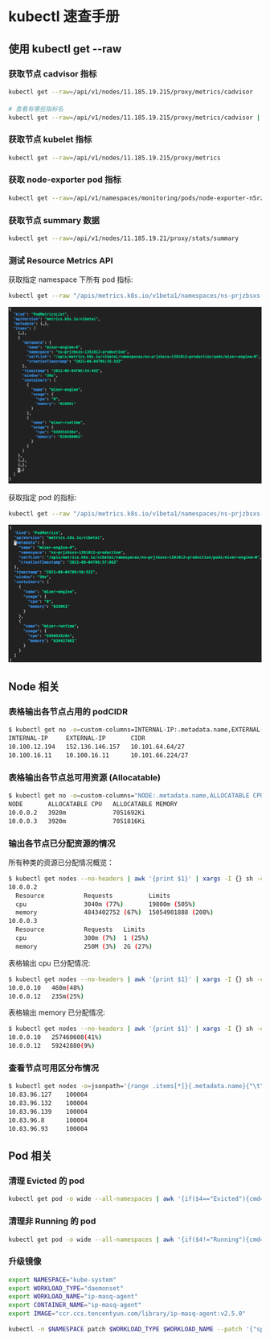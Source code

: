 # kubectl 速查手册

## 使用 kubectl get --raw

### 获取节点 cadvisor 指标

```bash
kubectl get --raw=/api/v1/nodes/11.185.19.215/proxy/metrics/cadvisor

# 查看有哪些指标名
kubectl get --raw=/api/v1/nodes/11.185.19.215/proxy/metrics/cadvisor | grep -v "#" | awk -F '{' '{print $1}' | awk '{print $1}' | sort | uniq
```

### 获取节点 kubelet 指标

```bash
kubectl get --raw=/api/v1/nodes/11.185.19.215/proxy/metrics
```

### 获取 node-exporter pod 指标

```bash
kubectl get --raw=/api/v1/namespaces/monitoring/pods/node-exporter-n5rz2:9100/proxy/metrics
```

### 获取节点 summary 数据

```bash
kubectl get --raw=/api/v1/nodes/11.185.19.21/proxy/stats/summary
```

### 测试 Resource Metrics API

获取指定 namespace 下所有 pod 指标:

```bash
kubectl get --raw "/apis/metrics.k8s.io/v1beta1/namespaces/ns-prjzbsxs-1391012-production/pods/"
```

![](get-raw-metrics-pod-list.png)

获取指定 pod 的指标:

```bash
kubectl get --raw "/apis/metrics.k8s.io/v1beta1/namespaces/ns-prjzbsxs-1391012-production/pods/mixer-engine-0"
```

![](get-raw-metrics-pod.png)

## Node 相关

### 表格输出各节点占用的 podCIDR

``` bash
$ kubectl get no -o=custom-columns=INTERNAL-IP:.metadata.name,EXTERNAL-IP:.status.addresses[1].address,CIDR:.spec.podCIDR
INTERNAL-IP     EXTERNAL-IP       CIDR
10.100.12.194   152.136.146.157   10.101.64.64/27
10.100.16.11    10.100.16.11      10.101.66.224/27
```

### 表格输出各节点总可用资源 (Allocatable)

``` bash
$ kubectl get no -o=custom-columns="NODE:.metadata.name,ALLOCATABLE CPU:.status.allocatable.cpu,ALLOCATABLE MEMORY:.status.allocatable.memory"
NODE       ALLOCATABLE CPU   ALLOCATABLE MEMORY
10.0.0.2   3920m             7051692Ki
10.0.0.3   3920m             7051816Ki
```

### 输出各节点已分配资源的情况

所有种类的资源已分配情况概览：

``` bash
$ kubectl get nodes --no-headers | awk '{print $1}' | xargs -I {} sh -c "echo {} ; kubectl describe node {} | grep Allocated -A 5 | grep -ve Event -ve Allocated -ve percent -ve --;"
10.0.0.2
  Resource           Requests          Limits
  cpu                3040m (77%)       19800m (505%)
  memory             4843402752 (67%)  15054901888 (208%)
10.0.0.3
  Resource           Requests   Limits
  cpu                300m (7%)  1 (25%)
  memory             250M (3%)  2G (27%)
```

表格输出 cpu 已分配情况:

``` bash
$ kubectl get nodes --no-headers | awk '{print $1}' | xargs -I {} sh -c 'echo -ne "{}\t" ; kubectl describe node {} | grep Allocated -A 5 | grep -ve Event -ve Allocated -ve percent -ve -- | grep cpu | awk '\''{print $2$3}'\'';'
10.0.0.10	460m(48%)
10.0.0.12	235m(25%)
```

表格输出 memory 已分配情况:

``` bash
$ kubectl get nodes --no-headers | awk '{print $1}' | xargs -I {} sh -c 'echo -ne "{}\t" ; kubectl describe node {} | grep Allocated -A 5 | grep -ve Event -ve Allocated -ve percent -ve -- | grep memory | awk '\''{print $2$3}'\'';'
10.0.0.10	257460608(41%)
10.0.0.12	59242880(9%)
```

### 查看节点可用区分布情况

```bash
$ kubectl get nodes -o=jsonpath='{range .items[*]}{.metadata.name}{"\t"}{.metadata.labels.failure-domain\.beta\.kubernetes\.io\/zone}{"\n"}{end}'
10.83.96.127    100004
10.83.96.132    100004
10.83.96.139    100004
10.83.96.8      100004
10.83.96.93     100004
```

## Pod 相关

### 清理 Evicted 的 pod

``` bash
kubectl get pod -o wide --all-namespaces | awk '{if($4=="Evicted"){cmd="kubectl -n "$1" delete pod "$2; system(cmd)}}'
```

### 清理非 Running 的 pod

``` bash
kubectl get pod -o wide --all-namespaces | awk '{if($4!="Running"){cmd="kubectl -n "$1" delete pod "$2; system(cmd)}}'
```

### 升级镜像

``` bash
export NAMESPACE="kube-system"
export WORKLOAD_TYPE="daemonset"
export WORKLOAD_NAME="ip-masq-agent"
export CONTAINER_NAME="ip-masq-agent"
export IMAGE="ccr.ccs.tencentyun.com/library/ip-masq-agent:v2.5.0"
```

``` bash
kubectl -n $NAMESPACE patch $WORKLOAD_TYPE $WORKLOAD_NAME --patch '{"spec": {"template": {"spec": {"containers": [{"name": "$CONTAINER_NAME","image": "$IMAGE" }]}}}}'
```
